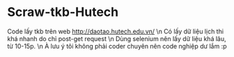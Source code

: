 # Scraw-tkb-Hutech
Code lấy tkb trên web http://daotao.hutech.edu.vn/ \n
Có lấy dữ liệu lịch thi khá nhanh do chỉ post-get request \n
Dùng selenium nên lấy dữ liệu khá lâu, từ 10-15p. \n
À lưu ý tôi không phải coder chuyên nên code nghiệp dư lắm :p

